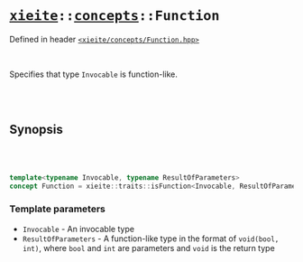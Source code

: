 # [`xieite`](../../README.md)`::`[`concepts`](../../docs/concepts.md)`::Function`
Defined in header [`<xieite/concepts/Function.hpp>`](../../include/xieite/concepts/Function.hpp)

<br/>

Specifies that type `Invocable` is function-like.

<br/><br/>

## Synopsis

<br/><br/>

```cpp
template<typename Invocable, typename ResultOfParameters>
concept Function = xieite::traits::isFunction<Invocable, ResultOfParameters>;
```
### Template parameters
- `Invocable` - An invocable type
- `ResultOfParameters` - A function-like type in the format of `void(bool, int)`, where `bool` and `int` are parameters and `void` is the return type
